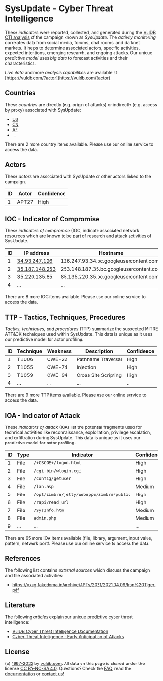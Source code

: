 # SysUpdate - Cyber Threat Intelligence

These _indicators_ were reported, collected, and generated during the [VulDB CTI analysis](https://vuldb.com/?kb.cti) of the campaign known as _SysUpdate_. The _activity monitoring_ correlates data from social media, forums, chat rooms, and darknet markets. It helps to determine associated actors, specific activities, expected intentions, emerging research, and ongoing attacks. Our unique _predictive model_ uses _big data_ to forecast activities and their characteristics.

_Live data_ and more _analysis capabilities_ are available at [https://vuldb.com/?actor](https://vuldb.com/?actor)

## Countries

These _countries_ are directly (e.g. origin of attacks) or indirectly (e.g. access by proxy) associated with SysUpdate:

* [US](https://vuldb.com/?country.us)
* [CN](https://vuldb.com/?country.cn)
* [AF](https://vuldb.com/?country.af)
* ...

There are 2 more country items available. Please use our online service to access the data.

## Actors

These _actors_ are associated with SysUpdate or other actors linked to the campaign.

ID | Actor | Confidence
-- | ----- | ----------
1 | [APT27](https://vuldb.com/?actor.apt27) | High

## IOC - Indicator of Compromise

These _indicators of compromise_ (IOC) indicate associated network resources which are known to be part of research and attack activities of SysUpdate.

ID | IP address | Hostname | Actor | Confidence
-- | ---------- | -------- | ----- | ----------
1 | [34.93.247.126](https://vuldb.com/?ip.34.93.247.126) | 126.247.93.34.bc.googleusercontent.com | [APT27](https://vuldb.com/?actor.apt27) | Medium
2 | [35.187.148.253](https://vuldb.com/?ip.35.187.148.253) | 253.148.187.35.bc.googleusercontent.com | [APT27](https://vuldb.com/?actor.apt27) | Medium
3 | [35.220.135.85](https://vuldb.com/?ip.35.220.135.85) | 85.135.220.35.bc.googleusercontent.com | [APT27](https://vuldb.com/?actor.apt27) | Medium
4 | ... | ... | ... | ...

There are 8 more IOC items available. Please use our online service to access the data.

## TTP - Tactics, Techniques, Procedures

_Tactics, techniques, and procedures_ (TTP) summarize the suspected MITRE ATT&CK techniques used within SysUpdate. This data is unique as it uses our predictive model for actor profiling.

ID | Technique | Weakness | Description | Confidence
-- | --------- | -------- | ----------- | ----------
1 | T1006 | CWE-22 | Pathname Traversal | High
2 | T1055 | CWE-74 | Injection | High
3 | T1059 | CWE-94 | Cross Site Scripting | High
4 | ... | ... | ... | ...

There are 9 more TTP items available. Please use our online service to access the data.

## IOA - Indicator of Attack

These _indicators of attack_ (IOA) list the potential fragments used for technical activities like reconnaissance, exploitation, privilege escalation, and exfiltration during SysUpdate. This data is unique as it uses our predictive model for actor profiling.

ID | Type | Indicator | Confidence
-- | ---- | --------- | ----------
1 | File | `/+CSCOE+/logon.html` | High
2 | File | `/cgi-bin/wlogin.cgi` | High
3 | File | `/config/getuser` | High
4 | File | `/lan.asp` | Medium
5 | File | `/opt/zimbra/jetty/webapps/zimbra/public` | High
6 | File | `/rapi/read_url` | High
7 | File | `/SysInfo.htm` | Medium
8 | File | `admin.php` | Medium
9 | ... | ... | ...

There are 65 more IOA items available (file, library, argument, input value, pattern, network port). Please use our online service to access the data.

## References

The following list contains _external sources_ which discuss the campaign and the associated activities:

* https://vxug.fakedoma.in/archive/APTs/2021/2021.04.09/Iron%20Tiger.pdf

## Literature

The following _articles_ explain our unique predictive cyber threat intelligence:

* [VulDB Cyber Threat Intelligence Documentation](https://vuldb.com/?kb.cti)
* [Cyber Threat Intelligence - Early Anticipation of Attacks](https://www.scip.ch/en/?labs.20201022)

## License

(c) [1997-2022](https://vuldb.com/?kb.changelog) by [vuldb.com](https://vuldb.com/?kb.about). All data on this page is shared under the license [CC BY-NC-SA 4.0](https://creativecommons.org/licenses/by-nc-sa/4.0/). Questions? Check the [FAQ](https://vuldb.com/?kb.faq), read the [documentation](https://vuldb.com/?kb) or [contact us](https://vuldb.com/?contact)!
